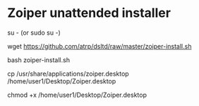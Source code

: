 # Zoiper unattended installer

su - (or sudo su -)

wget https://github.com/atrp/dsltd/raw/master/zoiper-install.sh

bash zoiper-install.sh

cp /usr/share/applications/zoiper.desktop /home/user1/Desktop/Zoiper.desktop

chmod +x /home/user1/Desktop/Zoiper.desktop
